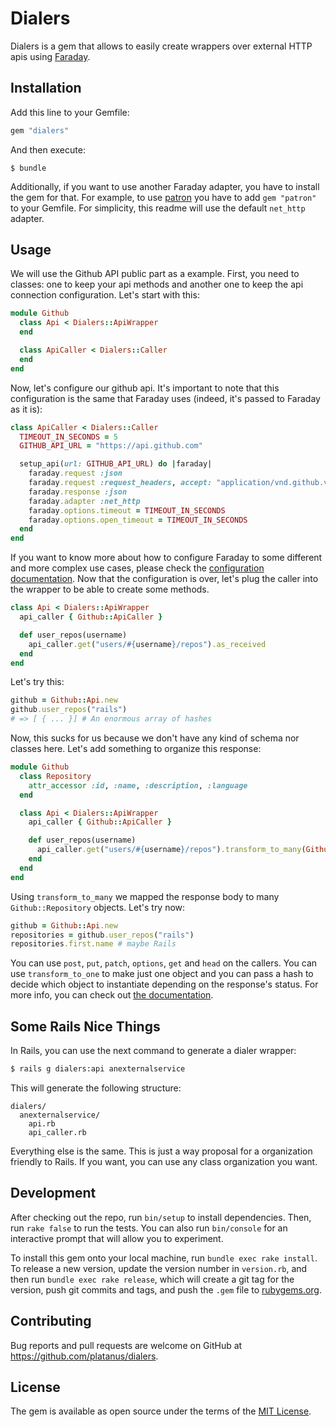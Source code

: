 # Dialers

Dialers is a gem that allows to easily create wrappers over external HTTP apis using [Faraday](https://github.com/lostisland/faraday).

## Installation

Add this line to your Gemfile:

```ruby
gem "dialers"
```

And then execute:

    $ bundle

Additionally, if you want to use another Faraday adapter, you have to install the gem for that. For example, to use [patron](https://github.com/toland/patron) you have to add `gem "patron"` to your Gemfile. For simplicity, this readme will use the default `net_http` adapter.

## Usage

We will use the Github API public part as a example. First, you need to classes: one to keep your api methods and another one to keep the api connection configuration. Let's start with this:

```ruby
module Github
  class Api < Dialers::ApiWrapper
  end

  class ApiCaller < Dialers::Caller
  end
end
```

Now, let's configure our github api. It's important to note that this configuration is the same that Faraday uses (indeed, it's passed to Faraday as it is):

```ruby
class ApiCaller < Dialers::Caller
  TIMEOUT_IN_SECONDS = 5
  GITHUB_API_URL = "https://api.github.com"

  setup_api(url: GITHUB_API_URL) do |faraday|
    faraday.request :json
    faraday.request :request_headers, accept: "application/vnd.github.v3+json"
    faraday.response :json
    faraday.adapter :net_http
    faraday.options.timeout = TIMEOUT_IN_SECONDS
    faraday.options.open_timeout = TIMEOUT_IN_SECONDS
  end
end
```

If you want to know more about how to configure Faraday to some different and more complex use cases, please check the [configuration documentation](todo:linktodocumentation). Now that the configuration is over, let's plug the caller into the wrapper to be able to create some methods.

```ruby
class Api < Dialers::ApiWrapper
  api_caller { Github::ApiCaller }

  def user_repos(username)
    api_caller.get("users/#{username}/repos").as_received
  end
end
```

Let's try this:

```ruby
github = Github::Api.new
github.user_repos("rails")
# => [ { ... }] # An enormous array of hashes
```

Now, this sucks for us because we don't have any kind of schema nor classes here. Let's add something to organize this response:

```ruby
module Github
  class Repository
    attr_accessor :id, :name, :description, :language
  end

  class Api < Dialers::ApiWrapper
    api_caller { Github::ApiCaller }

    def user_repos(username)
      api_caller.get("users/#{username}/repos").transform_to_many(Github::Repository)
    end
  end
end
```

Using `transform_to_many` we mapped the response body to many `Github::Repository` objects. Let's try now:

```ruby
github = Github::Api.new
repositories = github.user_repos("rails")
repositories.first.name # maybe Rails
```

You can use `post`, `put`, `patch`, `options`, `get` and `head` on the callers. You can use `transform_to_one` to make just one object and you can pass a hash to decide which object to instantiate depending on the response's status. For more info, you can check out [the documentation](todo:linktodocumentation).

## Some Rails Nice Things

In Rails, you can use the next command to generate a dialer wrapper:

```bash
$ rails g dialers:api anexternalservice
```

This will generate the following structure:

```
dialers/
  anexternalservice/
    api.rb
    api_caller.rb
```

Everything else is the same. This is just a way proposal for a organization friendly to Rails. If you want, you can use any class organization you want.

## Development

After checking out the repo, run `bin/setup` to install dependencies. Then, run `rake false` to run the tests. You can also run `bin/console` for an interactive prompt that will allow you to experiment.

To install this gem onto your local machine, run `bundle exec rake install`. To release a new version, update the version number in `version.rb`, and then run `bundle exec rake release`, which will create a git tag for the version, push git commits and tags, and push the `.gem` file to [rubygems.org](https://rubygems.org).

## Contributing

Bug reports and pull requests are welcome on GitHub at https://github.com/platanus/dialers.


## License

The gem is available as open source under the terms of the [MIT License](http://opensource.org/licenses/MIT).
